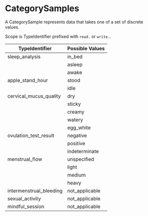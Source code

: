 # CategorySamples

A CategorySample represents data that takes one of a set of discrete values.

Scope is TypeIdentifier prefixed with `read.` or `write.`. 

| TypeIdentifier            | Possible Values   |
| -|-|
| sleep_analysis            | in_bed             |
|                           | asleep  |
|                           | awake  |
| apple_stand_hour          | stood             |
|                           | idle  |
| cervical_mucus_quality    | dry               |
|                           | sticky  |
|                           | creamy  |
|                           | watery  |
|                           | egg_white  |
| ovulation_test_result     | negative          |
|                           | positive  |
|                           | indeterminate  |
| menstrual_flow            | unspecified       |
|                           | light  |
|                           | medium  |
|                           | heavy  |
| intermenstrual_bleeding   | not_applicable     |
| sexual_activity           | not_applicable     |
| mindful_session           | not_applicable     |
